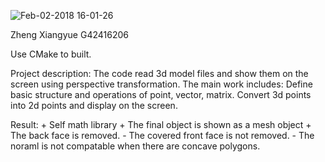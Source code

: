 ![Feb-02-2018 16-01-26](<https://raw.githubusercontent.com/Zhengxiangyue/graphicsAssignments/master/result/Feb-02-2018%2016-01-26.gif>)

Zheng Xiangyue G42416206

Use CMake to built.

Project description:
The code read 3d model files and show them on the screen using perspective transformation.
The main work includes: Define basic structure and operations of point, vector, matrix. Convert 3d points into 2d points and display on the screen.

Result:
\+ Self math library
\+ The final object is shown as a mesh object
\+ The back face is removed.
\- The covered front face is not removed.
\- The noraml is not compatable when there are concave polygons.



